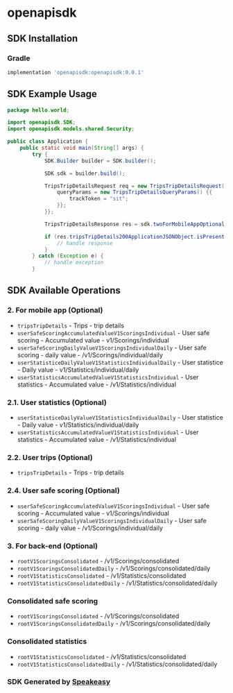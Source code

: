 # openapisdk

<!-- Start SDK Installation -->
## SDK Installation

### Gradle

```groovy
implementation 'openapisdk:openapisdk:0.0.1'
```
<!-- End SDK Installation -->

## SDK Example Usage
<!-- Start SDK Example Usage -->
```java
package hello.world;

import openapisdk.SDK;
import openapisdk.models.shared.Security;

public class Application {
    public static void main(String[] args) {
        try {
            SDK.Builder builder = SDK.builder();

            SDK sdk = builder.build();

            TripsTripDetailsRequest req = new TripsTripDetailsRequest() {{
                queryParams = new TripsTripDetailsQueryParams() {{
                    trackToken = "sit";
                }};
            }};

            TripsTripDetailsResponse res = sdk.twoForMobileAppOptional.tripsTripDetails(req);

            if (res.tripsTripDetails200ApplicationJSONObject.isPresent()) {
                // handle response
            }
        } catch (Exception e) {
            // handle exception
        }
```
<!-- End SDK Example Usage -->

<!-- Start SDK Available Operations -->
## SDK Available Operations

### 2. For mobile app (Optional)

* `tripsTripDetails` - Trips - trip details
* `userSafeScoringAccumulatedValueV1ScoringsIndividual` - User safe scoring - Accumulated value - v1/Scorings/individual
* `userSafeScoringDailyValueV1ScoringsIndividualDaily` - User safe scoring - daily value - /v1/Scorings/individual/daily
* `userStatisticeDailyValueV1StatisticsIndividualDaily` - User statistice - Daily value - v1/Statistics/individual/daily
* `userStatisticsAccumulatedValueV1StatisticsIndividual` - User statistics - Accumulated value - /v1/Statistics/individual

### 2.1. User statistics (Optional)

* `userStatisticeDailyValueV1StatisticsIndividualDaily` - User statistice - Daily value - v1/Statistics/individual/daily
* `userStatisticsAccumulatedValueV1StatisticsIndividual` - User statistics - Accumulated value - /v1/Statistics/individual

### 2.2. User trips (Optional)

* `tripsTripDetails` - Trips - trip details

### 2.4. User safe scoring (Optional)

* `userSafeScoringAccumulatedValueV1ScoringsIndividual` - User safe scoring - Accumulated value - v1/Scorings/individual
* `userSafeScoringDailyValueV1ScoringsIndividualDaily` - User safe scoring - daily value - /v1/Scorings/individual/daily

### 3. For back-end (Optional)

* `rootV1ScoringsConsolidated` - /v1/Scorings/consolidated
* `rootV1ScoringsConsolidatedDaily` - /v1/Scorings/consolidated/daily
* `rootV1StatisticsConsolidated` - /v1/Statistics/consolidated
* `rootV1StatisticsConsolidatedDaily` - /v1/Statistics/consolidated/daily

### Consolidated safe scoring

* `rootV1ScoringsConsolidated` - /v1/Scorings/consolidated
* `rootV1ScoringsConsolidatedDaily` - /v1/Scorings/consolidated/daily

### Consolidated statistics

* `rootV1StatisticsConsolidated` - /v1/Statistics/consolidated
* `rootV1StatisticsConsolidatedDaily` - /v1/Statistics/consolidated/daily

<!-- End SDK Available Operations -->

### SDK Generated by [Speakeasy](https://docs.speakeasyapi.dev/docs/using-speakeasy/client-sdks)
